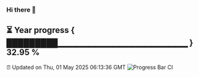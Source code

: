 ### Hi there 👋
⏳ Year progress { █████████▁▁▁▁▁▁▁▁▁▁▁▁▁▁▁▁▁▁▁▁▁ } 32.95 %
---
⏰ Updated on Thu, 01 May 2025 06:13:36 GMT
![Progress Bar CI](https://github.com/Moyi321/Moyi321/workflows/Progress%20Bar%20CI/badge.svg)
